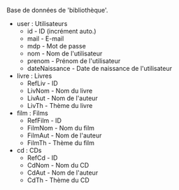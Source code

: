 Base de données de 'bibliothèque'.

  - user : Utilisateurs
    * id - ID (incrément auto.)
    * mail - E-mail
    * mdp - Mot de passe
    * nom - Nom de l'utilisateur
    * prenom - Prénom de l'utilisateur
    * dateNaissance - Date de naissance de l'utilisateur
  - livre : Livres
    * RefLiv - ID
    * LivNom - Nom du livre
    * LivAut - Nom de l'auteur
    * LivTh - Thème du livre
  - film : Films
    * RefFilm - ID
    * FilmNom - Nom du film
    * FilmAut - Nom de l'auteur
    * FilmTh - Thème du film
  - cd : CDs
    * RefCd - ID
    * CdNom - Nom du CD
    * CdAut - Nom de l'auteur
    * CdTh - Thème du CD
